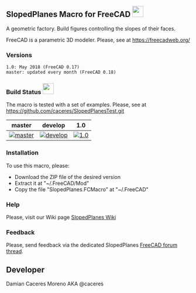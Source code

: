 ## SlopedPlanes Macro for FreeCAD <img src="https://github.com/caceres/SlopedPlanesMacro/blob/master/SlopedPlanes.png" height="30"/>
A geometric factory. Build figures controlling the slopes of their faces.

FreeCAD is a parametric 3D modeler. Please, see at https://freecadweb.org/

### Versions

    1.0: May 2018 (FreeCAD 0.17)
    master: updated every month (FreeCAD 0.18)

### Build Status <img src="https://blog.travis-ci.com/images/travis-mascot-200px.png" height="30"/>

The macro is tested with a set of examples. Please, see at https://github.com/caceres/SlopedPlanesTest.git

| master | develop | 1.0 |
|:------:|:-------:|:----:|
|[![master][SlopedPlanesMacro-master-status]][travis-branches]|[![develop][SlopedPlanesMacro-develop-status]][travis-branches]|[![1.0][SlopedPlanesMacro-1.0-status]][travis-branches]|

[SlopedPlanesMacro-master-status]: https://travis-ci.org/caceres/SlopedPlanesMacro.svg?branch=master
[SlopedPlanesMacro-develop-status]: https://travis-ci.org/caceres/SlopedPlanesMacro.svg?branch=develop
[SlopedPlanesMacro-1.0-status]: https://travis-ci.org/caceres/SlopedPlanesMacro.svg?branch=1.0
[travis-branches]: https://travis-ci.org/caceres/SlopedPlanesMacro/branches
[travis-builds]: https://travis-ci.org/caceres/SlopedPlanesMacro/builds

### Installation
To use this macro, please:

* Download the ZIP file of the desired version 
* Extract it at "~/.FreeCAD/Mod"
* Copy the file "SlopedPlanes.FCMacro" at "~/.FreeCAD"

### Help
Please, visit our Wiki page [SlopedPlanes Wiki](https://github.com/caceres/SlopedPlanesMacro/wiki)

### Feedback
Please, send feedback via the dedicated SlopedPlanes [FreeCAD forum thread](https://forum.freecadweb.org/viewtopic.php?f=24&t=25337).

## Developer
Damian Caceres Moreno AKA @caceres 

